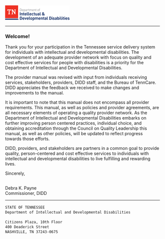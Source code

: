 ![Department of Intellectual and Developmental Disabilities](TN-DIDD_logo_50.png)

---

### Welcome!

Thank you for your participation in the Tennessee service delivery system for individuals with intellectual and developmental disabilities. The development of an adequate provider network with focus on quality and cost effective services for people with disabilities is a priority for the Department of Intellectual and Developmental Disabilities.

The provider manual was revised with input from individuals receiving services, stakeholders, providers, DIDD staff, and the Bureau of TennCare. DIDD appreciates the feedback we received to make changes and improvements to the manual.

It is important to note that this manual does not encompass all provider requirements. This manual, as well as policies and provider agreements, are all necessary elements of operating a quality provider network. As the Department of Intellectual and Developmental Disabilities embarks on further improving person centered practices, individual choice, and obtaining accreditation through the Council on Quality Leadership this manual, as well as other policies, will be updated to reflect progress towards those efforts.

DIDD, providers, and stakeholders are partners in a common goal to provide quality, person-centered and cost effective services to individuals with intellectual and developmental disabilities to live fulfilling and rewarding lives.

Sincerely, 

<br />
Debra K. Payne<br />
Commissioner, DIDD


---

    STATE OF TENNESSEE
    Department of Intellectual and Developmental Disabilities

    Citizens Plaza, 10th Floor
    400 Deaderick Street
    NASHVILLE, TN 37243-0675
